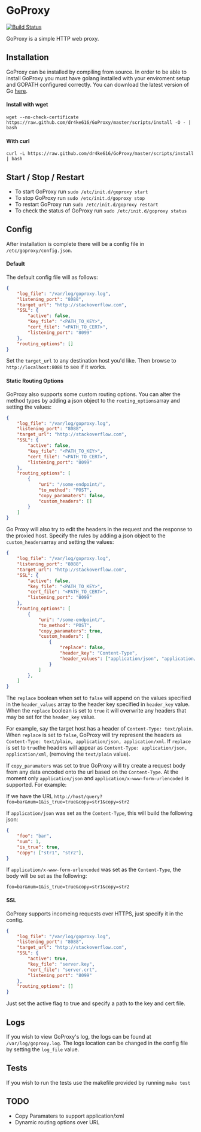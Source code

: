 
# GoProxy

[![Build Status](https://travis-ci.org/dr4ke616/GoProxy.svg?branch=master)](https://travis-ci.org/dr4ke616/GoProxy)

GoProxy is a simple HTTP web proxy.

## Installation
GoProxy can be installed by compiling from source. In order to be able to install GoProxy you must have golang installed with your enviroment setup and GOPATH configured correctly. You can download the latest version of Go [here](https://golang.org/doc/install).

#### Install with wget
```
wget --no-check-certificate https://raw.github.com/dr4ke616/GoProxy/master/scripts/install -O - | bash
```

#### With curl
```
curl -L https://raw.github.com/dr4ke616/GoProxy/master/scripts/install | bash
```

## Start / Stop / Restart
- To start GoProxy run `sudo /etc/init.d/goproxy start`
- To stop GoProxy run `sudo /etc/init.d/goproxy stop`
- To restart GoProxy run `sudo /etc/init.d/goproxy restart`
- To check the status of GoProxy run `sudo /etc/init.d/goproxy status`

## Config
After installation is complete there will be a config file in `/etc/goproxy/config.json`.

#### Default
The default config file will as follows:

```json
{
    "log_file": "/var/log/goproxy.log",
    "listening_port": "8088",
    "target_url": "http://stackoverflow.com",
    "SSL": {
        "active": false,
        "key_file": "<PATH_TO_KEY>",
        "cert_file": "<PATH_TO_CERT>",
        "listening_port": "8099"
    },
    "routing_options": []
}
```
Set the `target_url` to any destination host you'd like. Then browse to `http://localhost:8088` to see if it works.

#### Static Routing Options
GoProxy also supports some custom routing options. You can alter the method types by adding a json object to the `routing_options`array and setting the values:

```json
{
    "log_file": "/var/log/goproxy.log",
    "listening_port": "8088",
    "target_url": "http://stackoverflow.com",
    "SSL": {
        "active": false,
        "key_file": "<PATH_TO_KEY>",
        "cert_file": "<PATH_TO_CERT>",
        "listening_port": "8099"
    },
    "routing_options": [
        {
            "uri": "/some-endpoint/",
            "to_method": "POST",
            "copy_paramaters": false,
            "custom_headers": []
        }
    ]
}
```

Go Proxy will also try to edit the headers in the request and the response to the proxied host. Specify the rules by adding a json object to the `custom_headers`array and setting the values:

```json
{
    "log_file": "/var/log/goproxy.log",
    "listening_port": "8088",
    "target_url": "http://stackoverflow.com",
    "SSL": {
        "active": false,
        "key_file": "<PATH_TO_KEY>",
        "cert_file": "<PATH_TO_CERT>",
        "listening_port": "8099"
    },
    "routing_options": [
        {
            "uri": "/some-endpoint/",
            "to_method": "POST",
            "copy_paramaters": true,
            "custom_headers": [
                {
                    "replace": false,
                    "header_key": "Content-Type",
                    "header_values": ["application/json", "application/xml"]
                }
            ]
        },
    ]
}
```

The `replace` boolean when set to `false` will append on the values specified in the `header_values` array to the header key specified in `header_key` value. When the `replace` boolean is set to `true` it will overwrite any headers that may be set for the `header_key` value.

For example, say the target host has a header of `Content-Type: text/plain`. When `replace` is set to `false`, GoProxy will try represent the headers as `Content-Type: text/plain, application/json, application/xml`. If `replace` is set to `true`the headers will appear as `Content-Type: application/json, application/xml`, (removing the `text/plain` value).

If `copy_paramaters` was set to true GoProxy will try create a request body from any data encoded onto the url based on the `Content-Type`. At the moment only `application/json` and `application/x-www-form-urlencoded` is supported. For example:

If we have the URL `http://host/query?foo=bar&num=1&is_true=true&copy=str1&copy=str2`

If `application/json` was set as the `Content-Type`, this will build the following json:
```json
{
    "foo": "bar",
    "num": 1,
    "is_true": true,
    "copy": ["str1", "str2"],
}
```

If `application/x-www-form-urlencoded` was set as the `Content-Type`, the body will be set as the following:
```
foo=bar&num=1&is_true=true&copy=str1&copy=str2
```

#### SSL
GoProxy supports incomeing requests over HTTPS, just specify it in the config.

```json
{
    "log_file": "/var/log/goproxy.log",
    "listening_port": "8088",
    "target_url": "http://stackoverflow.com",
    "SSL": {
        "active": true,
        "key_file": "server.key",
        "cert_file": "server.crt",
        "listening_port": "8099"
    },
    "routing_options": []
}
```

Just set the active flag to true and specify a path to the key and cert file.

## Logs
If you wish to view GoProxy's log, the logs can be found at `/var/log/goproxy.log`. The logs location can be changed in the config file by setting the `log_file` value.

## Tests
If you wish to run the tests use the makefile provided by running `make test`

## TODO
- Copy Paramaters to support application/xml
- Dynamic routing options over URL
